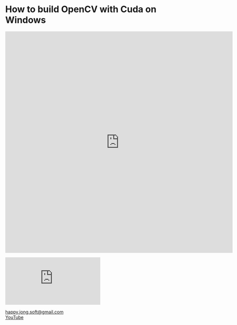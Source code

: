 # How to build OpenCV with Cuda on Windows

  
<object data="https://docs.google.com/gview?url=https://raw.githubusercontent.com/happyjongsoft/OpenCVBuildWithCuda/27769a152148f22c2bebda8b4d8626c3d217edf7/Build_Opencv_for_Windows_with_CUDA.pdf&embedded=true" width="1000" height="1000" type='application/pdf'></object>
  
<iframe src="https://docs.google.com/gview?url=https://raw.githubusercontent.com/happyjongsoft/OpenCVBuildWithCuda/27769a152148f22c2bebda8b4d8626c3d217edf7/Build_Opencv_for_Windows_with_CUDA.pdf&embedded=true" style="width:718px; height:700px;" frameborder="0"></iframe>

<embed src="https://docs.google.com/gview?url=https://raw.githubusercontent.com/happyjongsoft/OpenCVBuildWithCuda/27769a152148f22c2bebda8b4d8626c3d217edf7/Build_Opencv_for_Windows_with_CUDA.pdf&embedded=true"></embed>

[happy.jong.soft@gmail.com](mailto:happy.jong.soft@gmail.com) \
[YouTube](https://www.youtube.com/channel/UCzcpR2jPKBYXvKFp6kBMdGA)
